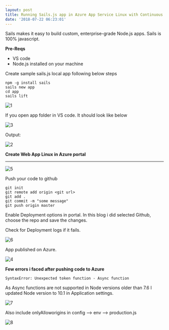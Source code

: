 ```yaml
---
layout: post
title: Running Sails.js app in Azure App Service Linux with Continuous Deployment
date: '2018-07-22 06:23:01'
---
```


Sails makes it easy to build custom, enterprise-grade Node.js apps. Sails is 100% javascript.

**Pre-Reqs**
- VS code
- Node.js installed on your machine

Create sample sails.js local app following below steps
```
npm -g install sails
sails new app
cd app
sails lift
```
![1](/content/images/2018/07/1.PNG)

If you open app folder in VS code. It should look like below

![3](/content/images/2018/07/3.PNG)

Output:

![2](/content/images/2018/07/2.PNG)

**Create Web App Linux in Azure portal**
****
 ![5](/content/images/2018/07/5.PNG)
 
 Push your code to github
 ```
 git init
 git remote add origin <git url>
 git add .
 git commit -m "some message"
 git push origin master
 ```
Enable Deployment options in portal. In this blog i did selected Github, choose the repo and save the changes.
 
 Check for Deployment logs if it fails.
 
 ![6](/content/images/2018/07/6.PNG)
 
 App published on Azure.
 
 ![4](/content/images/2018/07/4.PNG)
 
 **Few errors i faced after pushing code to Azure**
 ```
 SyntaxError: Unexpected token function - Async function
 ```
 As Async functions are not supported in Node versions older than 7.6
 I updated Node version to 10.1 in Application settings.
 
 ![7](/content/images/2018/07/7.PNG)
 
 Also include onlyAlloworigins in  config --> env --> production.js 
 
 ![8](/content/images/2018/07/8.PNG)
